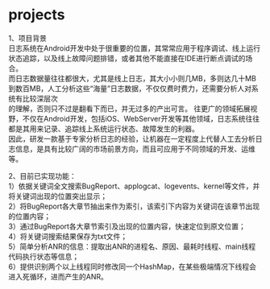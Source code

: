 # projects
1、项目背景<br>
    日志系统在Android开发中处于很重要的位置，其常常应用于程序调试、线上运行状态追踪，以及线上故障问题排错，或者其他不能直接在IDE进行断点调试的场合。<br>
而日志数据量往往都很大，尤其是线上日志，其大小小则几MB，多则达几十MB到数百MB，人工分析这些“海量”日志数据，不仅仅费时费力，还需要分析人对系统有比较深层次<br>的理解，否则只不过是翻看下而已，并无过多的产出可言。
往更广的领域拓展视野，不仅在Android开发，包括iOS、WebServer开发等其他领域，日志系统往往都是其用来记录、追踪线上系统运行状态、故障发生的利器。<br>
因此，研发一款基于专家分析日志的经验，让机器在一定程度上代替人工去分析日志信息，是具有比较广阔的市场前景方向，而且可应用于不同领域的开发、运维等。<br>

2、目前已实现功能：<br>
1）依据关键词全文搜索BugReport、applogcat、logevents、kernel等文件，并将关键词出现的位置突出显示；<br>
2）将BugReport各大章节抽出来作为索引，该索引下内容为关键词在该章节出现的位置内容；<br>
3）通过BugReport各大章节索引及出现的位置内容，快速定位到原文位置；<br>
4）将关键词搜索结果保存为txt文件；<br>
5）简单分析ANR的信息：提取出ANR的进程名、原因、最耗时线程、main线程代码执行状态等信息；<br>
6）提供识别两个以上线程同时修改同一个HashMap，在某些极端情况下线程会进入死循环，进而产生的ANR。<br>

